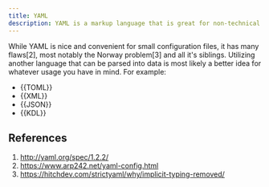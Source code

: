 ```yaml
---
title: YAML
description: YAML is a markup language that is great for non-technical users, but has many flaws.
---
```


While YAML is nice and convenient for small configuration files, it has many flaws[2], most notably the Norway problem[3] and all it's siblings. Utilizing another language that can be parsed into data is most likely a better idea for whatever usage you have in mind. For example:

* {{TOML}}
* {{XML}}
* {{JSON}}
* {{KDL}}

## References

1. http://yaml.org/spec/1.2.2/
1. https://www.arp242.net/yaml-config.html
1. https://hitchdev.com/strictyaml/why/implicit-typing-removed/

